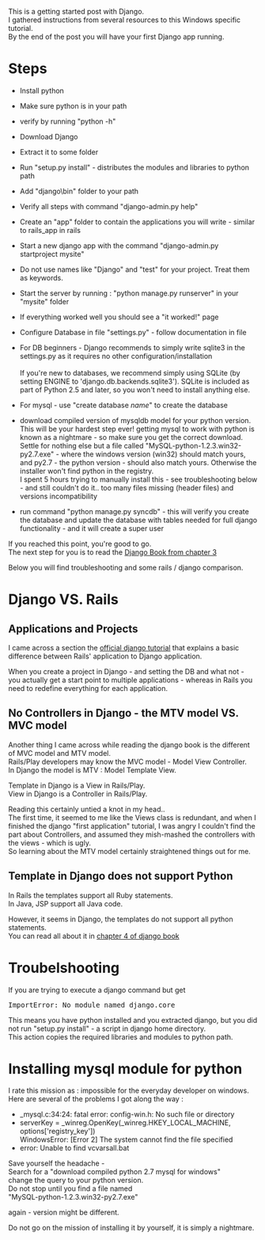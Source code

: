 This is a getting started post with Django.  
I gathered instructions from several resources to this Windows specific tutorial.  
By the end of the post you will have your first Django app running.  

# Steps

*   Install python  
*   Make sure python is in your path  
*   verify by running "python -h"  
*   Download Django  
*   Extract it to some folder  
*   Run "setup.py install" - distributes the modules and libraries to python path  
*   Add "django\bin" folder to your path  
*   Verify all steps with command "django-admin.py help"  
*   Create an "app" folder to contain the applications you will write - similar to rails_app in rails  
*   Start a new django app with the command "django-admin.py startproject mysite"  
*   Do not use names like "Django" and "test" for your project. Treat them as keywords.  
*   Start the server by running : "python manage.py runserver" in your "mysite" folder  
*   If everything worked well you should see a "it worked!" page  
*   Configure Database in file "settings.py" - follow documentation in file  
*   For DB beginners - Django recommends to simply write sqlite3 in the settings.py as it requires no other configuration/installation  
    <quote>  
    If you're new to databases, we recommend simply using SQLite (by setting ENGINE to 'django.db.backends.sqlite3'). SQLite is included as part of Python 2.5 and later, so you won't need to install anything else.  
    </quote>  

*   For mysql - use "create database _name_" to create the database  
*   download compiled version of mysqldb model for your python version. This will be your hardest step ever! getting mysql to work with python is known as a nightmare - so make sure you get the correct download. Settle for nothing else but a file called "MySQL-python-1.2.3.win32-py2.7.exe" - where the windows version (win32) should match yours, and py2.7 - the python version - should also match yours. Otherwise the installer won't find python in the registry.  
    I spent 5 hours trying to manually install this - see troubleshooting below - and still couldn't do it.. too many files missing (header files) and versions incompatibility  
*   run command "python manage.py syncdb" - this will verify you create the database and update the database with tables needed for full django functionality - and it will create a super user  

If you reached this point, you're good to go.  
The next step for you is to read the [Django Book from chapter 3](http://www.djangobook.com/en/2.0/chapter03/)  

Below you will find troubleshooting and some rails / django comparison.  

# Django VS. Rails

## Applications and Projects

I came across a section the [official django tutorial](http://docs.djangoproject.com/en/dev/intro/tutorial01/#creating-models) that explains a basic difference between Rails' application to Django application.  

When you create a project in Django - and setting the DB and what not - you actually get a start point to multiple applications - whereas in Rails you need to redefine everything for each application.  

## No Controllers in Django - the MTV model VS. MVC model

Another thing I came across while reading the django book is the different of MVC model and MTV model.  
Rails/Play developers may know the MVC model - Model View Controller.  
In Django the model is MTV : Model Template View.  

Template in Django is a View in Rails/Play.  
View in Django is a Controller in Rails/Play.  

Reading this certainly untied a knot in my head..  
The first time, it seemed to me like the Views class is redundant, and when I finished the django "first application" tutorial, I was angry I couldn't find the part about Controllers, and assumed they mish-mashed the controllers with the views - which is ugly.  
So learning about the MTV model certainly straightened things out for me.  

## Template in Django does not support Python

In Rails the templates support all Ruby statements.  
In Java, JSP support all Java code.  

However, it seems in Django, the templates do not support all python statements.  
You can read all about it in [chapter 4 of django book](http://www.djangobook.com/en/2.0/chapter04/)  

# Troubelshooting

If you are trying to execute a django command but get  

<pre>ImportError: No module named django.core </pre>

This means you have python installed and you extracted django, but you did not run "setup.py install" - a script in django home directory.  
This action copies the required libraries and modules to python path.  

# Installing mysql module for python

I rate this mission as : impossible for the everyday developer on windows.  
Here are several of the problems I got along the way :  
*   _mysql.c:34:24: fatal error: config-win.h: No such file or directory  
*   serverKey = _winreg.OpenKey(_winreg.HKEY_LOCAL_MACHINE, options['registry_key'])  
    WindowsError: [Error 2] The system cannot find the file specified  
*   error: Unable to find vcvarsall.bat  

Save yourself the headache -  
Search for a "download compiled python 2.7 mysql for windows"  
change the query to your python version.  
Do not stop until you find a file named  
"MySQL-python-1.2.3.win32-py2.7.exe"  

again - version might be different.  

Do not go on the mission of installing it by yourself, it is simply a nightmare.